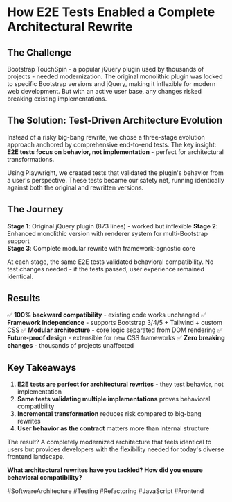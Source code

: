 # How E2E Tests Enabled a Complete Architectural Rewrite

## The Challenge

Bootstrap TouchSpin - a popular jQuery plugin used by thousands of projects - needed modernization. The original monolithic plugin was locked to specific Bootstrap versions and jQuery, making it inflexible for modern web development. But with an active user base, any changes risked breaking existing implementations.

## The Solution: Test-Driven Architecture Evolution  

Instead of a risky big-bang rewrite, we chose a three-stage evolution approach anchored by comprehensive end-to-end tests. The key insight: **E2E tests focus on behavior, not implementation** - perfect for architectural transformations.

Using Playwright, we created tests that validated the plugin's behavior from a user's perspective. These tests became our safety net, running identically against both the original and rewritten versions.

## The Journey

**Stage 1**: Original jQuery plugin (873 lines) - worked but inflexible
**Stage 2**: Enhanced monolithic version with renderer system for multi-Bootstrap support  
**Stage 3**: Complete modular rewrite with framework-agnostic core

At each stage, the same E2E tests validated behavioral compatibility. No test changes needed - if the tests passed, user experience remained identical.

## Results

✅ **100% backward compatibility** - existing code works unchanged
✅ **Framework independence** - supports Bootstrap 3/4/5 + Tailwind + custom CSS
✅ **Modular architecture** - core logic separated from DOM rendering
✅ **Future-proof design** - extensible for new CSS frameworks
✅ **Zero breaking changes** - thousands of projects unaffected

## Key Takeaways

1. **E2E tests are perfect for architectural rewrites** - they test behavior, not implementation
2. **Same tests validating multiple implementations** proves behavioral compatibility  
3. **Incremental transformation** reduces risk compared to big-bang rewrites
4. **User behavior as the contract** matters more than internal structure

The result? A completely modernized architecture that feels identical to users but provides developers with the flexibility needed for today's diverse frontend landscape.

**What architectural rewrites have you tackled? How did you ensure behavioral compatibility?**

#SoftwareArchitecture #Testing #Refactoring #JavaScript #Frontend